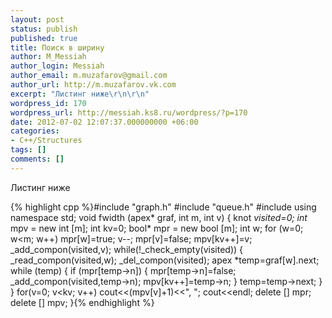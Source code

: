 ```yaml
---
layout: post
status: publish
published: true
title: Поиск в ширину
author: M_Messiah
author_login: Messiah
author_email: m.muzafarov@gmail.com
author_url: http://m.muzafarov.vk.com
excerpt: "Листинг ниже\r\n\r\n"
wordpress_id: 170
wordpress_url: http://messiah.ks8.ru/wordpress/?p=170
date: 2012-07-02 12:07:37.000000000 +06:00
categories:
- C++/Structures
tags: []
comments: []
---
```

Листинг ниже


{% highlight cpp %}#include "graph.h"
#include "queue.h"
#include <iostream>
using namespace std;
void fwidth (apex* graf, int m, int v)
{
knot *visited=0;
int* mpv = new int [m];
int kv=0;
bool* mpr = new bool [m];
int w;
for (w=0; w<m; w++) mpr[w]=true;
v--;
mpr[v]=false;
mpv[kv++]=v;
_add_compon(visited,v);
while(!_check_empty(visited))
{
_read_compon(visited,w);
_del_compon(visited);
apex *temp=graf[w].next;
while (temp)
{
if (mpr[temp->n])
{
mpr[temp->n]=false;
_add_compon(visited,temp->n);
mpv[kv++]=temp->n;
}
temp=temp->next;
}
}
for(v=0; v<kv; v++) cout<<(mpv[v]+1)<<", ";
cout<<endl;
delete [] mpr;
delete [] mpv;
}{% endhighlight %}
